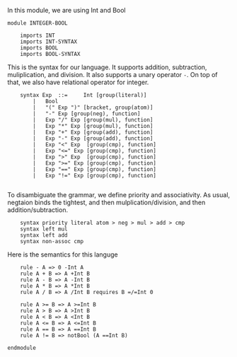 In this module, we are using Int and Bool
```k
module INTEGER-BOOL

    imports INT
    imports INT-SYNTAX
    imports BOOL
    imports BOOL-SYNTAX
```
This is the syntax for our language. It supports addition, subtraction, muliplication, and division. It also supports a unary operator `-`.
On top of that, we also have relational operator for integer.
```k
    syntax Exp	::= 	Int [group(literal)]
        |   Bool
		|	"(" Exp ")" [bracket, group(atom)]
		|	"-" Exp [group(neg), function]
		|	Exp "/" Exp [group(mul), function]
		|	Exp "*" Exp [group(mul), function]
		|	Exp "+" Exp [group(add), function]
		|	Exp "-" Exp [group(add), function]
		|	Exp "<" Exp  [group(cmp), function]	
		|	Exp "<=" Exp [group(cmp), function]	
		|	Exp ">" Exp  [group(cmp), function]	
		|	Exp ">=" Exp [group(cmp), function]
		|	Exp "==" Exp [group(cmp), function]	
		|	Exp "!=" Exp [group(cmp), function]	


```
To disambiguate the grammar, we define priority and associativity. As usual, negtaion binds the tightest, and then mulplication/division, and then addition/subtraction.
```k
    syntax priority literal atom > neg > mul > add > cmp
    syntax left mul
    syntax left add
    syntax non-assoc cmp

```
Here is the semantics for this languge
```k
    rule - A => 0 -Int A
    rule A + B => A +Int B 
    rule A - B => A -Int B 
    rule A * B => A *Int B 
    rule A / B => A /Int B requires B =/=Int 0

    rule A >= B => A >=Int B
    rule A > B => A >Int B
    rule A < B => A <Int B
    rule A <= B => A <=Int B
    rule A == B => A ==Int B
    rule A != B => notBool (A ==Int B)

```

```k
endmodule
```
